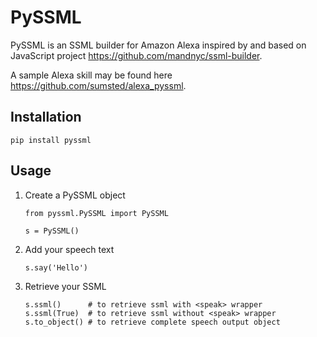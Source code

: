 # PySSML

PySSML is an SSML builder for Amazon Alexa inspired by and based on JavaScript project https://github.com/mandnyc/ssml-builder.

A sample Alexa skill may be found here https://github.com/sumsted/alexa_pyssml.

## Installation

```
pip install pyssml
```

## Usage

1. Create a PySSML object

    ```
    from pyssml.PySSML import PySSML

    s = PySSML()
    ```

2. Add your speech text

    ```
    s.say('Hello')
    ```

3. Retrieve your SSML

    ```
    s.ssml()      # to retrieve ssml with <speak> wrapper
    s.ssml(True)  # to retrieve ssml without <speak> wrapper
    s.to_object() # to retrieve complete speech output object
    ```